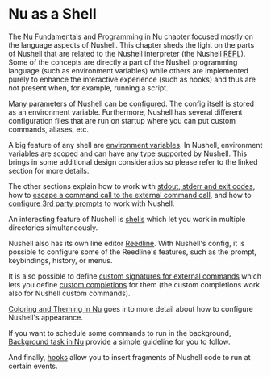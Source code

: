 # Nu as a Shell

The [Nu Fundamentals](nu_fundamentals.md) and [Programming in Nu](programming_in_nu.md) chapter focused mostly on the language aspects of Nushell.
This chapter sheds the light on the parts of Nushell that are related to the Nushell interpreter (the Nushell [REPL](https://en.wikipedia.org/wiki/Read%E2%80%93eval%E2%80%93print_loop)).
Some of the concepts are directly a part of the Nushell programming language (such as environment variables) while others are implemented purely to enhance the interactive experience (such as hooks) and thus are not present when, for example, running a script.

Many parameters of Nushell can be [configured](configuration.md).
The config itself is stored as an environment variable.
Furthermore, Nushell has several different configuration files that are run on startup where you can put custom commands, aliases, etc.

A big feature of any shell are [environment variables](environment.md).
In Nushell, environment variables are scoped and can have any type supported by Nushell.
This brings in some additional design consideratios so please refer to the linked section for more details.

The other sections explain how to work with [stdout, stderr and exit codes](stdout_stderr_exit_codes.md), how to [escape a command call to the external command call](escaping.md), and how to [configure 3rd party prompts](3rdpartyprompts.md) to work with Nushell.

An interesting feature of Nushell is [shells](shells_in_shells.md) which let you work in multiple directories simultaneously.

Nushell also has its own line editor [Reedline](line_editor.md).
With Nushell's config, it is possible to configure some of the Reedline's features, such as the prompt, keybindings, history, or menus.

It is also possible to define [custom signatures for external commands](externs.md) which lets you define [custom completions](custom_completions.md) for them (the custom completions work also for Nushell custom commands).

[Coloring and Theming in Nu](coloring_and_theming.md) goes into more detail about how to configure Nushell's appearance.

If you want to schedule some commands to run in the background, [Background task in Nu](background_task.md) provide a simple guideline for you to follow.

And finally, [hooks](hooks.md) allow you to insert fragments of Nushell code to run at certain events.
